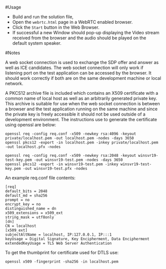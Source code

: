 #Usage

 - Build and run the solution file,
 - Open the `webrtc.html` page in a WebRTC enabled browser.
 - Click the `Start` button in the Web Browser.
 - If successful a new Window should pop-up displaying the Video stream received from the browser and the audio should be played on the default system speaker.

 #Notes

 A web socket connection is used to exchange the SDP offer and answer as well as ICE candidates. The web socket connection will only work if listening port on the test application can be accessed by the browser. It should work correctly if both are on the same development machine or local network.

 A PKCS12 archive file is included which contains an X509 certificate with a common name of local host as well as an arbitrarily generated private key. This archive is suitable for use when the web socket connection is between a browser and the test application running on the same machine and since the private key is freely accessible it should not be used outside of a development environment. The instructions use to generate the certificate using openssl are below:

 ````
openssl req -config req.conf -x509 -newkey rsa:4096 -keyout private/localhost.pem -out localhost.pem -nodes -days 3650
openssl pkcs12 -export -in localhost.pem -inkey private/localhost.pem -out localhost.pfx -nodes

openssl req -config req.conf -x509 -newkey rsa:2048 -keyout winsvr19-test-key.pem -out winsvr19-test.pem -nodes -days 3650
openssl pkcs12 -export -in winsvr19-test.pem -inkey winsvr19-test-key.pem -out winsvr19-test.pfx -nodes
````
An example req.conf file contents:

````
[req]
default_bits = 2048
default_md = sha256
prompt = no
encrypt_key = no
distinguished_name = dn
x509_extensions = x509_ext
string_mask = utf8only
[dn]
CN = localhost
[x509_ext]
subjectAltName = localhost, IP:127.0.0.1, IP:::1 
keyUsage = Digital Signature, Key Encipherment, Data Encipherment
extendedKeyUsage = TLS Web Server Authentication
````

To get the thumbprint for certificate used for DTLS use:

````
openssl x509 -fingerprint -sha256 -in localhost.pem
````
